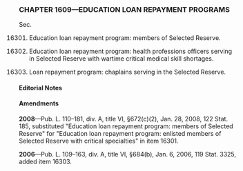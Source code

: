 ### **CHAPTER 1609—EDUCATION LOAN REPAYMENT PROGRAMS** ###

Sec.

16301. Education loan repayment program: members of Selected Reserve.

16302. Education loan repayment program: health professions officers serving in Selected Reserve with wartime critical medical skill shortages.

16303. Loan repayment program: chaplains serving in the Selected Reserve.

#### **Editorial Notes** ####

#### Amendments ####

**2008**—Pub. L. 110–181, div. A, title VI, §672(c)(2), Jan. 28, 2008, 122 Stat. 185, substituted "Education loan repayment program: members of Selected Reserve" for "Education loan repayment program: enlisted members of Selected Reserve with critical specialties" in item 16301.

**2006**—Pub. L. 109–163, div. A, title VI, §684(b), Jan. 6, 2006, 119 Stat. 3325, added item 16303.